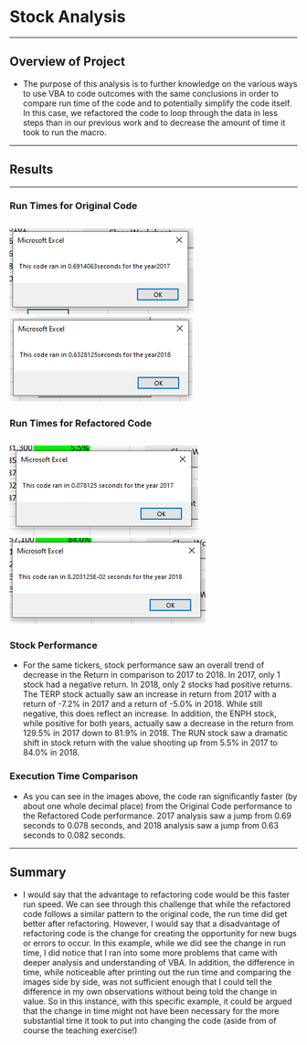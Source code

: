 # Stock Analysis
---
## Overview of Project 
- The purpose of this analysis is to further knowledge on the various ways to use VBA to code outcomes with the same conclusions in order to compare run time of the code and to potentially simplify the code itself. In this case, we refactored the code to loop through the data in less steps than in our previous work and to decrease the amount of time it took to run the macro.
---
## Results 
---
### Run Times for Original Code 
![Original_Code_2017](/Original_Code_2017.png)
![Original_Code_2018](/Original_Code_2018.png)
---
### Run Times for Refactored Code
![VBA_Challenge_2017](/VBA_Challenge_2017.png)
![VBA_Challenge_2018](/VBA_Challenge_2018.png)
---
### Stock Performance 
- For the same tickers, stock performance saw an overall trend of decrease in the Return in comparison to 2017 to 2018. In 2017, only 1 stock had a negative return. In 2018, only 2 stocks had positive returns. The TERP stock actually saw an increase in return from 2017 with a return of -7.2% in 2017 and a return of -5.0% in 2018. While still negative, this does reflect an increase. In addition, the ENPH stock, while positive for both years, actually saw a decrease in the return from 129.5% in 2017 down to 81.9% in 2018. The RUN stock saw a dramatic shift in stock return with the value shooting up from 5.5% in 2017 to 84.0% in 2018. 
### Execution Time Comparison
- As you can see in the images above, the code ran significantly faster (by about one whole decimal place) from the Original Code performance to the Refactored Code performance. 2017 analysis saw a jump from 0.69 seconds to 0.078 seconds, and 2018 analysis saw a jump from 0.63 seconds to 0.082 seconds. 
---
## Summary
-  I would say that the advantage to refactoring code would be this faster run speed. We can see through this challenge that while the refactored code follows a similar pattern to the original code, the run time did get better after refactoring. However, I would say that a disadvantage of refactoring code is the change for creating the opportunity for new bugs or errors to occur. In this example, while we did see the change in run time, I did notice that I ran into some more problems that came with deeper analysis and understanding of VBA. In addition, the difference in time, while noticeable after printing out the run time and comparing the images side by side, was not sufficient enough that I could tell the difference in my own observations without being told the change in value. So in this instance, with this specific example, it could be argued that the change in time might not have been necessary for the more substantial time it took to put into changing the code (aside from of course the teaching exercise!) 
